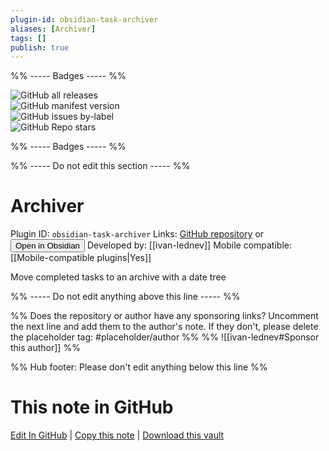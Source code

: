 ```yaml
---
plugin-id: obsidian-task-archiver
aliases: [Archiver]
tags: []
publish: true
---
```


%% ----- Badges ----- %%

![GitHub all releases](https://img.shields.io/github/downloads/ivan-lednev/obsidian-task-archiver/total?color=573E7A&logo=github&style=for-the-badge)  
![GitHub manifest version](https://img.shields.io/github/manifest-json/v/ivan-lednev/obsidian-task-archiver?color=573E7A&logo=github&style=for-the-badge)  
![GitHub issues by-label](https://img.shields.io/github/issues/ivan-lednev/obsidian-task-archiver/help%20wanted?color=573E7A&logo=github&style=for-the-badge)  
![GitHub Repo stars](https://img.shields.io/github/stars/ivan-lednev/obsidian-task-archiver?color=573E7A&logo=github&style=for-the-badge)

%% ----- Badges ----- %%

%% ----- Do not edit this section ----- %%

# Archiver

Plugin ID: `obsidian-task-archiver`
Links: [GitHub repository](https://github.com/ivan-lednev/obsidian-task-archiver) or [<button id=HH>Open in Obsidian</button>](obsidian://show-plugin?id=obsidian-task-archiver)
Developed by: [[ivan-lednev]]
Mobile compatible: [[Mobile-compatible plugins|Yes]]

Move completed tasks to an archive with a date tree

%% ----- Do not edit anything above this line ----- %%

%% Does the repository or author have any sponsoring links? Uncomment the next line and add them to the author's note. If they don't, please delete the placeholder tag: #placeholder/author %%
%% ![[ivan-lednev#Sponsor this author]] %%

%% Hub footer: Please don't edit anything below this line %%

# This note in GitHub

<span class="git-footer">[Edit In GitHub](https://github.dev/obsidian-community/obsidian-hub/blob/main/02%20-%20Community%20Expansions/02.05%20All%20Community%20Expansions/Plugins/obsidian-task-archiver.md "git-hub-edit-note") | [Copy this note](https://raw.githubusercontent.com/obsidian-community/obsidian-hub/main/02%20-%20Community%20Expansions/02.05%20All%20Community%20Expansions/Plugins/obsidian-task-archiver.md "git-hub-copy-note") | [Download this vault](https://github.com/obsidian-community/obsidian-hub/archive/refs/heads/main.zip "git-hub-download-vault") </span>
